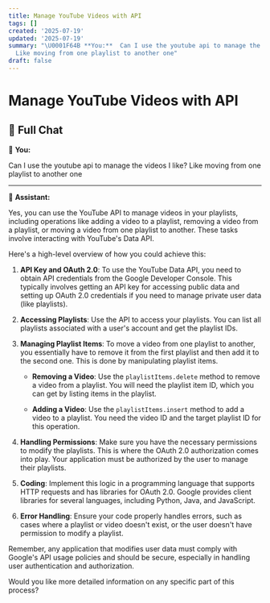 ```yaml
---
title: Manage YouTube Videos with API
tags: []
created: '2025-07-19'
updated: '2025-07-19'
summary: "\U0001F64B **You:**  Can I use the youtube api to manage the videos I like?
  Like moving from one playlist to another one"
draft: false
---
```


# Manage YouTube Videos with API

## 🧠 Full Chat

🙋 **You:**

Can I use the youtube api to manage the videos I like? Like moving from one playlist to another one

---

🤖 **Assistant:**

Yes, you can use the YouTube API to manage videos in your playlists, including operations like adding a video to a playlist, removing a video from a playlist, or moving a video from one playlist to another. These tasks involve interacting with YouTube's Data API.

Here's a high-level overview of how you could achieve this:

1. **API Key and OAuth 2.0**: To use the YouTube Data API, you need to obtain API credentials from the Google Developer Console. This typically involves getting an API key for accessing public data and setting up OAuth 2.0 credentials if you need to manage private user data (like playlists).

2. **Accessing Playlists**: Use the API to access your playlists. You can list all playlists associated with a user's account and get the playlist IDs.

3. **Managing Playlist Items**: To move a video from one playlist to another, you essentially have to remove it from the first playlist and then add it to the second one. This is done by manipulating playlist items.

    - **Removing a Video**: Use the `playlistItems.delete` method to remove a video from a playlist. You will need the playlist item ID, which you can get by listing items in the playlist.
  
    - **Adding a Video**: Use the `playlistItems.insert` method to add a video to a playlist. You need the video ID and the target playlist ID for this operation.

4. **Handling Permissions**: Make sure you have the necessary permissions to modify the playlists. This is where the OAuth 2.0 authorization comes into play. Your application must be authorized by the user to manage their playlists.

5. **Coding**: Implement this logic in a programming language that supports HTTP requests and has libraries for OAuth 2.0. Google provides client libraries for several languages, including Python, Java, and JavaScript.

6. **Error Handling**: Ensure your code properly handles errors, such as cases where a playlist or video doesn't exist, or the user doesn't have permission to modify a playlist.

Remember, any application that modifies user data must comply with Google's API usage policies and should be secure, especially in handling user authentication and authorization.

Would you like more detailed information on any specific part of this process?